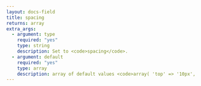 ```yaml
---
layout: docs-field
title: spacing
returns: array
extra_args:
  - argument: type
    required: "yes"
    type: string
    description: Set to <code>spacing</code>.
  - argument: default
    required: "yes"
    type: array
    description: array of default values <code>array( 'top' => '10px', 'bottom' => '1em', 'left' => '0', 'right' => '0' )</code>. The default values also determine which of the elements will be displayed. If for example you only want to display top & bottom, then in the array of defaults only include top & bottom.
---
```

